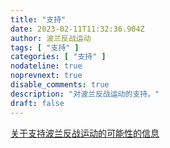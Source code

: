 ```yaml
---
title: "支持"
date: 2023-02-11T11:32:36.904Z
author: 波兰反战运动
tags: [ "支持" ]
categories: [ "支持" ]
nodateline: true
noprevnext: true
disable_comments: true
description: "对波兰反战运动的支持。"
draft: false
---
```

[关于支持波兰反战运动的可能性的信息](https://polskiruchantywojenny.com/pokoj-i-wolnosc/wsparcie/ "波兰反战运动支持网站。")
